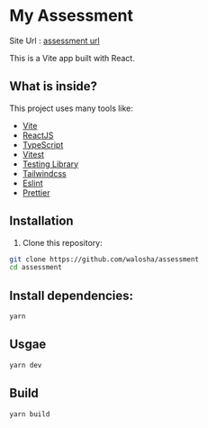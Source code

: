 # My Assessment

Site Url : [assessment url](https://assessment-shiga.netlify.app)

This is a Vite app built with React.

## What is inside?

This project uses many tools like:

- [Vite](https://vitejs.dev)
- [ReactJS](https://reactjs.org)
- [TypeScript](https://www.typescriptlang.org)
- [Vitest](https://vitest.dev)
- [Testing Library](https://testing-library.com)
- [Tailwindcss](https://tailwindcss.com)
- [Eslint](https://eslint.org)
- [Prettier](https://prettier.io)

## Installation

1. Clone this repository:

```bash
git clone https://github.com/walosha/assessment
cd assessment
```

## Install dependencies:

```bash
yarn

```

## Usgae

```bash
yarn dev

```

## Build

```bash
yarn build

```
